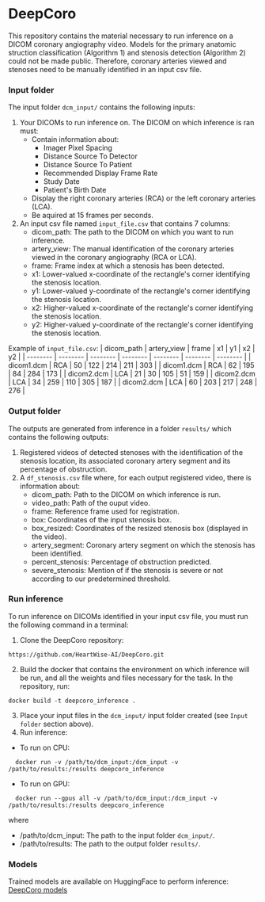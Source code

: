 # DeepCoro
This repository contains the material necessary to run inference on a DICOM coronary angiography video. Models for the primary anatomic struction classification (Algorithm 1) and stenosis detection (Algorithm 2) could not be made public. Therefore, coronary arteries viewed and stenoses need to be manually identified in an input csv file.

### Input folder
The input folder ```dcm_input/``` contains the following inputs:
1. Your DICOMs to run inference on. The DICOM on which inference is ran must:
    * Contain information about:
      - Imager Pixel Spacing
      - Distance Source To Detector
      - Distance Source To Patient
      - Recommended Display Frame Rate
      - Study Date
      - Patient's Birth Date
    * Display the right coronary arteries (RCA) or the left coronary arteries (LCA).
    * Be aquired at 15 frames per seconds.
2. An input csv file named ```input_file.csv``` that contains 7 columns:
    * dicom_path: The path to the DICOM on which you want to run inference.
    * artery_view: The manual identification of the coronary arteries viewed in the coronary angiography (RCA or LCA).
    * frame: Frame index at which a stenosis has been detected. 
    * x1: Lower-valued x-coordinate of the rectangle's corner identifying the stenosis location. 
    * y1: Lower-valued y-coordinate of the rectangle's corner identifying the stenosis location. 
    * x2: Higher-valued x-coordinate of the rectangle's corner identifying the stenosis location. 
    * y2: Higher-valued y-coordinate of the rectangle's corner identifying the stenosis location. 

Example of ```input_file.csv```:
| dicom_path | artery_view | frame | x1 | y1 | x2 | y2 |
| -------- | -------- | -------- | -------- | -------- | -------- | -------- |
| dicom1.dcm | RCA | 50 | 122 | 214 | 211 | 303 |
| dicom1.dcm | RCA | 62 | 195 | 84 | 284 | 173 |
| dicom2.dcm | LCA | 21 | 30 | 105 | 51 | 159 |
| dicom2.dcm | LCA | 34 | 259 | 110 | 305 | 187 |
| dicom2.dcm | LCA | 60 | 203 | 217 | 248 | 276 |

### Output folder
The outputs are generated from inference in a folder ```results/``` which contains the following outputs:
1. Registered videos of detected stenoses with the identification of the stenosis location, its associated coronary artery segment and its percentage of obstruction.
2. A ```df_stenosis.csv``` file where, for each output registered video, there is information about:
     * dicom_path: Path to the DICOM on which inference is run.
     * video_path: Path of the ouput video.
     * frame: Reference frame used for registration.
     * box: Coordinates of the input stenosis box.
     * box_resized: Coordinates of the resized stenosis box (displayed in the video).
     * artery_segment: Coronary artery segment on which the stenosis has been identified. 
     * percent_stenosis: Percentage of obstruction predicted. 
     * severe_stenosis: Mention of if the stenosis is severe or not according to our predetermined threshold. 

### Run inference
To run inference on DICOMs identified in your input csv file, you must run the following command in a terminal:
1. Clone the DeepCoro repository:
 ```
 https://github.com/HeartWise-AI/DeepCoro.git
 ```
2. Build the docker that contains the environment on which inference will be run, and all the weights and files necessary for the task. In the repository, run:
 ```
 docker build -t deepcoro_inference .
 ```
3. Place your input files in the ```dcm_input/``` input folder created (see ```Input folder``` section above).
4. Run inference:
 * To run on CPU:
 ```
   docker run -v /path/to/dcm_input:/dcm_input -v /path/to/results:/results deepcoro_inference
 ```
 * To run on GPU:
 ```
   docker run --gpus all -v /path/to/dcm_input:/dcm_input -v /path/to/results:/results deepcoro_inference
 ```
 where 
 - /path/to/dcm_input: The path to the input folder ```dcm_input/```.
 - /path/to/results: The path to the output folder ```results/```.

### Models
Trained models are available on HuggingFace to perform inference: [DeepCoro models](https://huggingface.co/heartwise/DeepCoro/tree/main)
